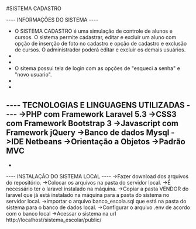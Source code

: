 
#SISTEMA CADASTRO


---- INFORMAÇÕES DO SISTEMA ----

- O SISTEMA CADASTRO é uma simulação de controle de alunos e cursos. 
O sistema permite cadastrar, editar e excluir um aluno com opção de inserção 
de foto no cadastro e opção de cadastro e exclusão de cursos. O administrador
poderá editar e excluir os demais usuários.
- 
-
- O sitema possui tela de login com as opções de "esqueci a senha" e "novo 
usuario".
-
-
---- TECNOLOGIAS E LINGUAGENS UTILIZADAS ----
    ->PHP com Framework Laravel 5.3
    ->CSS3 com Framework Bootstrap 3
    ->Javascript com Framework jQuery
    ->Banco de dados Mysql
    ->IDE Netbeans
    ->Orientação a Objetos
    ->Padrão MVC
-
-
---- INSTALAÇÃO DO SISTEMA LOCAL ----
    ->Fazer download dos arquivos do repositório.
    ->Colocar os arquivos na pasta do servidor local.
    ->É necessário ter o laravel instalado na máquina.
    ->Copiar a pasta VENDOR do laravel que já está instalado na máquina para 
      a pasta do sistema no servidor local.
    ->importar o arquivo banco_escola.sql que está na pasta do sistema 
      para o banco de dados local.
    ->Configurar o arquivo .env de acordo com o banco local
    ->Acessar o sistema na url http://localhost/sistema_escolar/public/
